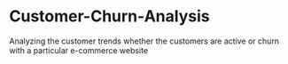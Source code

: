 # Customer-Churn-Analysis
Analyzing the customer trends whether the customers are active or churn with a particular e-commerce website
